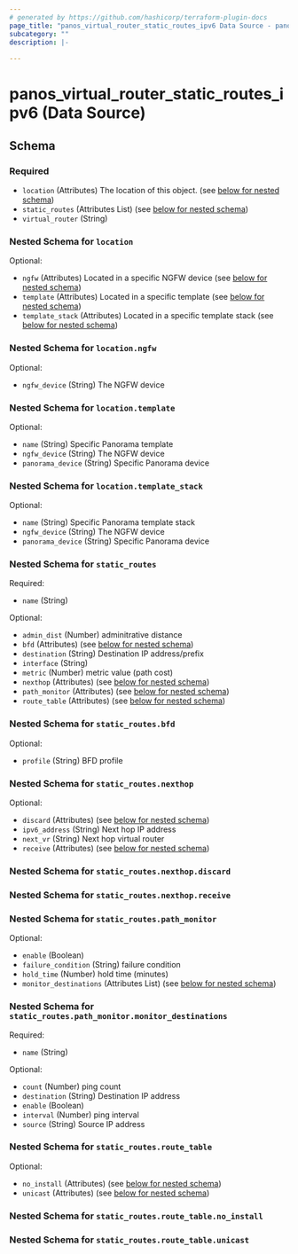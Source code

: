 ```yaml
---
# generated by https://github.com/hashicorp/terraform-plugin-docs
page_title: "panos_virtual_router_static_routes_ipv6 Data Source - panos"
subcategory: ""
description: |-
  
---
```


# panos_virtual_router_static_routes_ipv6 (Data Source)





<!-- schema generated by tfplugindocs -->
## Schema

### Required

- `location` (Attributes) The location of this object. (see [below for nested schema](#nestedatt--location))
- `static_routes` (Attributes List) (see [below for nested schema](#nestedatt--static_routes))
- `virtual_router` (String)

<a id="nestedatt--location"></a>
### Nested Schema for `location`

Optional:

- `ngfw` (Attributes) Located in a specific NGFW device (see [below for nested schema](#nestedatt--location--ngfw))
- `template` (Attributes) Located in a specific template (see [below for nested schema](#nestedatt--location--template))
- `template_stack` (Attributes) Located in a specific template stack (see [below for nested schema](#nestedatt--location--template_stack))

<a id="nestedatt--location--ngfw"></a>
### Nested Schema for `location.ngfw`

Optional:

- `ngfw_device` (String) The NGFW device


<a id="nestedatt--location--template"></a>
### Nested Schema for `location.template`

Optional:

- `name` (String) Specific Panorama template
- `ngfw_device` (String) The NGFW device
- `panorama_device` (String) Specific Panorama device


<a id="nestedatt--location--template_stack"></a>
### Nested Schema for `location.template_stack`

Optional:

- `name` (String) Specific Panorama template stack
- `ngfw_device` (String) The NGFW device
- `panorama_device` (String) Specific Panorama device



<a id="nestedatt--static_routes"></a>
### Nested Schema for `static_routes`

Required:

- `name` (String)

Optional:

- `admin_dist` (Number) adminitrative distance
- `bfd` (Attributes) (see [below for nested schema](#nestedatt--static_routes--bfd))
- `destination` (String) Destination IP address/prefix
- `interface` (String)
- `metric` (Number) metric value (path cost)
- `nexthop` (Attributes) (see [below for nested schema](#nestedatt--static_routes--nexthop))
- `path_monitor` (Attributes) (see [below for nested schema](#nestedatt--static_routes--path_monitor))
- `route_table` (Attributes) (see [below for nested schema](#nestedatt--static_routes--route_table))

<a id="nestedatt--static_routes--bfd"></a>
### Nested Schema for `static_routes.bfd`

Optional:

- `profile` (String) BFD profile


<a id="nestedatt--static_routes--nexthop"></a>
### Nested Schema for `static_routes.nexthop`

Optional:

- `discard` (Attributes) (see [below for nested schema](#nestedatt--static_routes--nexthop--discard))
- `ipv6_address` (String) Next hop IP address
- `next_vr` (String) Next hop virtual router
- `receive` (Attributes) (see [below for nested schema](#nestedatt--static_routes--nexthop--receive))

<a id="nestedatt--static_routes--nexthop--discard"></a>
### Nested Schema for `static_routes.nexthop.discard`


<a id="nestedatt--static_routes--nexthop--receive"></a>
### Nested Schema for `static_routes.nexthop.receive`



<a id="nestedatt--static_routes--path_monitor"></a>
### Nested Schema for `static_routes.path_monitor`

Optional:

- `enable` (Boolean)
- `failure_condition` (String) failure condition
- `hold_time` (Number) hold time (minutes)
- `monitor_destinations` (Attributes List) (see [below for nested schema](#nestedatt--static_routes--path_monitor--monitor_destinations))

<a id="nestedatt--static_routes--path_monitor--monitor_destinations"></a>
### Nested Schema for `static_routes.path_monitor.monitor_destinations`

Required:

- `name` (String)

Optional:

- `count` (Number) ping count
- `destination` (String) Destination IP address
- `enable` (Boolean)
- `interval` (Number) ping interval
- `source` (String) Source IP address



<a id="nestedatt--static_routes--route_table"></a>
### Nested Schema for `static_routes.route_table`

Optional:

- `no_install` (Attributes) (see [below for nested schema](#nestedatt--static_routes--route_table--no_install))
- `unicast` (Attributes) (see [below for nested schema](#nestedatt--static_routes--route_table--unicast))

<a id="nestedatt--static_routes--route_table--no_install"></a>
### Nested Schema for `static_routes.route_table.no_install`


<a id="nestedatt--static_routes--route_table--unicast"></a>
### Nested Schema for `static_routes.route_table.unicast`
